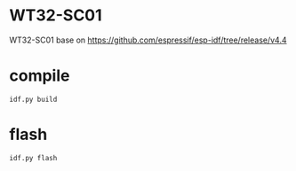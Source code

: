 # WT32-SC01
WT32-SC01 base on https://github.com/espressif/esp-idf/tree/release/v4.4

# compile

```
idf.py build
```

# flash

```
idf.py flash
```


